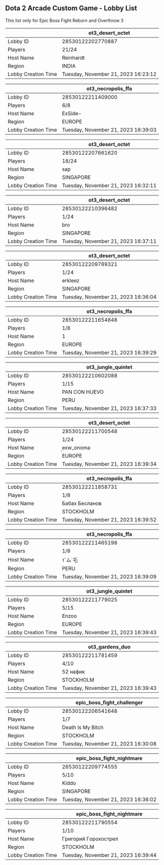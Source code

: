 ## Dota 2 Arcade Custom Game - Lobby List

This list only for Epic Boss Fight Reborn and Overthrow 3

|  | ot3_desert_octet |
| ------ | ------ |
| Lobby ID | 28530122202770887 |
| Players | 21/24 |
| Host Name | Reinhardt |
| Region | INDIA |
| Lobby Creation Time | Tuesday, November 21, 2023 16:23:12 |


|  | ot3_necropolis_ffa |
| ------ | ------ |
| Lobby ID | 28530122211409000 |
| Players | 6/8 |
| Host Name | ExSide- |
| Region | EUROPE |
| Lobby Creation Time | Tuesday, November 21, 2023 16:39:03 |


|  | ot3_desert_octet |
| ------ | ------ |
| Lobby ID | 28530122207661620 |
| Players | 18/24 |
| Host Name | sap |
| Region | SINGAPORE |
| Lobby Creation Time | Tuesday, November 21, 2023 16:32:11 |


|  | ot3_desert_octet |
| ------ | ------ |
| Lobby ID | 28530122210396482 |
| Players | 1/24 |
| Host Name | bro |
| Region | SINGAPORE |
| Lobby Creation Time | Tuesday, November 21, 2023 16:37:11 |


|  | ot3_desert_octet |
| ------ | ------ |
| Lobby ID | 28530122209789321 |
| Players | 1/24 |
| Host Name | erkleez |
| Region | SINGAPORE |
| Lobby Creation Time | Tuesday, November 21, 2023 16:36:04 |


|  | ot3_necropolis_ffa |
| ------ | ------ |
| Lobby ID | 28530122211654848 |
| Players | 1/8 |
| Host Name | 1 |
| Region | EUROPE |
| Lobby Creation Time | Tuesday, November 21, 2023 16:39:29 |


|  | ot3_jungle_quintet |
| ------ | ------ |
| Lobby ID | 28530122210602088 |
| Players | 1/15 |
| Host Name | PAN CON HUEVO |
| Region | PERU |
| Lobby Creation Time | Tuesday, November 21, 2023 16:37:33 |


|  | ot3_desert_octet |
| ------ | ------ |
| Lobby ID | 28530122211700548 |
| Players | 1/24 |
| Host Name | ุexw_onoma |
| Region | EUROPE |
| Lobby Creation Time | Tuesday, November 21, 2023 16:39:34 |


|  | ot3_necropolis_ffa |
| ------ | ------ |
| Lobby ID | 28530122211858731 |
| Players | 1/8 |
| Host Name | Бабах Бесланов |
| Region | STOCKHOLM |
| Lobby Creation Time | Tuesday, November 21, 2023 16:39:52 |


|  | ot3_necropolis_ffa |
| ------ | ------ |
| Lobby ID | 28530122211465198 |
| Players | 1/8 |
| Host Name | ｲ´ム´乇 |
| Region | PERU |
| Lobby Creation Time | Tuesday, November 21, 2023 16:39:09 |


|  | ot3_jungle_quintet |
| ------ | ------ |
| Lobby ID | 28530122211779025 |
| Players | 5/15 |
| Host Name | Enzoo |
| Region | EUROPE |
| Lobby Creation Time | Tuesday, November 21, 2023 16:39:43 |


|  | ot3_gardens_duo |
| ------ | ------ |
| Lobby ID | 28530122211781459 |
| Players | 4/10 |
| Host Name | 52 нафик |
| Region | STOCKHOLM |
| Lobby Creation Time | Tuesday, November 21, 2023 16:39:43 |


|  | epic_boss_fight_challenger |
| ------ | ------ |
| Lobby ID | 28530122206541648 |
| Players | 1/7 |
| Host Name | Death Is My Bitch |
| Region | STOCKHOLM |
| Lobby Creation Time | Tuesday, November 21, 2023 16:30:08 |


|  | epic_boss_fight_nightmare |
| ------ | ------ |
| Lobby ID | 28530122209774555 |
| Players | 5/10 |
| Host Name | Kiddo |
| Region | SINGAPORE |
| Lobby Creation Time | Tuesday, November 21, 2023 16:36:02 |


|  | epic_boss_fight_nightmare |
| ------ | ------ |
| Lobby ID | 28530122211790554 |
| Players | 1/10 |
| Host Name | Гpигopий Гopoxocтpeл |
| Region | STOCKHOLM |
| Lobby Creation Time | Tuesday, November 21, 2023 16:39:44 |


